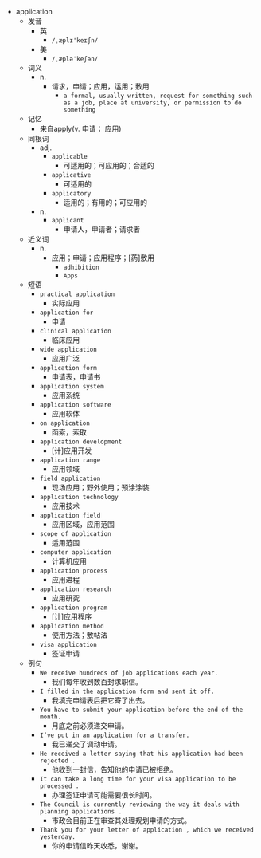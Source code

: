 - application
  - 发音
    - 英
      - `/ˌæplɪ'keɪʃn/`
    - 美
      - `/ˌæpləˈkeʃən/`
  - 词义
    - n.
      - 请求，申请；应用，运用；敷用
        - `a formal, usually written, request for something such as a job, place at university, or permission to do something`
  - 记忆
    - 来自apply(v. 申请； 应用)
  - 同根词
    - adj.
      - `applicable`
        - 可适用的；可应用的；合适的
      - `applicative`
        - 可适用的
      - `applicatory`
        - 适用的；有用的；可应用的
    - n.
      - `applicant`
        - 申请人，申请者；请求者
  - 近义词
    - n.
      - 应用；申请；应用程序；[药]敷用
        - `adhibition`
        - `Apps`
  - 短语
    - `practical application`
      - 实际应用 
    - `application for`
      - 申请 
    - `clinical application`
      - 临床应用 
    - `wide application`
      - 应用广泛 
    - `application form`
      - 申请表，申请书 
    - `application system`
      - 应用系统 
    - `application software`
      - 应用软体 
    - `on application`
      - 函索，索取 
    - `application development`
      - [计]应用开发 
    - `application range`
      - 应用领域 
    - `field application`
      - 现场应用；野外使用；预涂涂装 
    - `application technology`
      - 应用技术 
    - `application field`
      - 应用区域，应用范围 
    - `scope of application`
      - 适用范围 
    - `computer application`
      - 计算机应用 
    - `application process`
      - 应用进程 
    - `application research`
      - 应用研究 
    - `application program`
      - [计]应用程序 
    - `application method`
      - 使用方法；敷帖法 
    - `visa application`
      - 签证申请 
  - 例句
    - `We receive hundreds of job applications each year.`
      - 我们每年收到数百封求职信。
    - `I filled in the application form and sent it off.`
      - 我填完申请表后把它寄了出去。
    - `You have to submit your application before the end of the month.`
      - 月底之前必须递交申请。
    - `I’ve put in an application for a transfer.`
      - 我已递交了调动申请。
    - `He received a letter saying that his application had been rejected .`
      - 他收到一封信，告知他的申请已被拒绝。
    - `It can take a long time for your visa application to be processed .`
      - 办理签证申请可能需要很长时间。
    - `The Council is currently reviewing the way it deals with planning applications .`
      - 市政会目前正在审查其处理规划申请的方式。
    - `Thank you for your letter of application , which we received yesterday.`
      - 你的申请信昨天收悉，谢谢。

